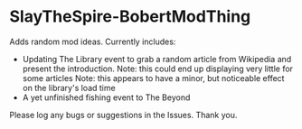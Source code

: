 # SlayTheSpire-BobertModThing

Adds random mod ideas. Currently includes:
 - Updating The Library event to grab a random article from Wikipedia and present the introduction.
 Note: this could end up displaying very little for some articles
 Note: this appears to have a minor, but noticeable effect on the library's load time
 - A yet unfinished fishing event to The Beyond
 
Please log any bugs or suggestions in the Issues. Thank you. 